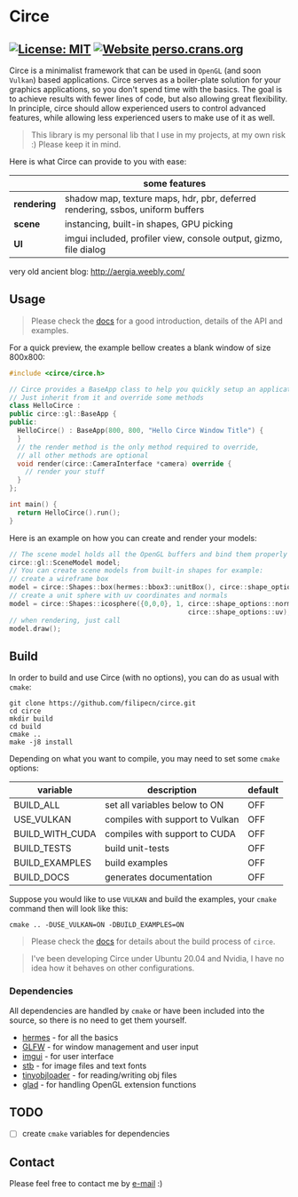 # Circe

[![License: MIT](https://img.shields.io/badge/License-MIT-yellow.svg)](https://opensource.org/licenses/MIT)
[![Website perso.crans.org](https://img.shields.io/website-up-down-green-red/https/filipecn.github.io/circe)](https://filipecn.github.io/circe/)
---

Circe is a minimalist framework that can be used in `OpenGL` (and soon `Vulkan`) based applications. Circe serves as a
boiler-plate solution for your graphics applications, so you don't spend time with the basics. The goal is to achieve
results with fewer lines of code, but also allowing great flexibility. In principle, circe should allow experienced
users to control advanced features, while allowing less experienced users to make use of it as well.

>This library is my personal lib that I use in my projects, at my own risk :) Please keep it in mind.

Here is what Circe can provide to you with ease:

|  | some features |
|--------------|--------|
| **rendering**     | shadow map, texture maps, hdr, pbr, deferred rendering, ssbos, uniform buffers |
| **scene**     |  instancing, built-in shapes, GPU picking |
| **UI**     | imgui included, profiler view, console output, gizmo, file dialog  |


very old ancient blog: http://aergia.weebly.com/

## Usage

> Please check the [docs](https://filipecn.github.io/circe/) for a good introduction, details of the API and examples. 

For a quick preview, the example bellow creates a blank window of size 800x800:

```c++
#include <circe/circe.h>

// Circe provides a BaseApp class to help you quickly setup an application
// Just inherit from it and override some methods
class HelloCirce :
public circe::gl::BaseApp {
public:
  HelloCirce() : BaseApp(800, 800, "Hello Circe Window Title") {
  }
  // the render method is the only method required to override,
  // all other methods are optional
  void render(circe::CameraInterface *camera) override {
    // render your stuff
  }
};

int main() {
  return HelloCirce().run();
}
```

Here is an example on how you can create and render your models:

```c++
// The scene model holds all the OpenGL buffers and bind them properly
circe::gl::SceneModel model;
// You can create scene models from built-in shapes for example:
// create a wireframe box
model = circe::Shapes::box(hermes::bbox3::unitBox(), circe::shape_options::wireframe);
// create a unit sphere with uv coordinates and normals
model = circe::Shapes::icosphere({0,0,0}, 1, circe::shape_options::normals |
                                             circe::shape_options::uv);
// when rendering, just call
model.draw();
```

## Build
In order to build and use Circe (with no options), you can do as usual with `cmake`:

```shell
git clone https://github.com/filipecn/circe.git
cd circe
mkdir build
cd build
cmake ..
make -j8 install
```

Depending on what you want to compile, you may need to set some `cmake` options:

| variable | description | default  |
|--------------|--------|-----|
| BUILD_ALL  | set all variables below to ON | OFF |
| USE_VULKAN  | compiles with support to Vulkan | OFF |
| BUILD_WITH_CUDA  | compiles with support to CUDA | OFF |
| BUILD_TESTS  | build unit-tests | OFF |
| BUILD_EXAMPLES  | build examples | OFF |
| BUILD_DOCS  | generates documentation | OFF |

Suppose you would like to use `VULKAN` and build the examples, your `cmake` command then will look like this:
````shell
cmake .. -DUSE_VULKAN=ON -DBUILD_EXAMPLES=ON
````
> Please check the [docs](https://filipecn.github.io/circe/) for details about the build process of `circe`.

>I've been developing Circe under Ubuntu 20.04 and Nvidia, I have no idea how it behaves on other configurations.

### Dependencies
All dependencies are handled by `cmake` or have been included into the source, so there is no need to get them yourself.
- [hermes](https://github.com/filipecn/hermes) - for all the basics
- [GLFW](http://www.glfw.org) - for window management and user input
- [imgui](https://github.com/ocornut/imgui) - for user interface
- [stb](https://github.com/nothings/stb) - for image files and text fonts
- [tinyobjloader](https://github.com/tinyobjloader/tinyobjloader) - for reading/writing obj files
- [glad](https://github.com/Dav1dde/glad) - for handling OpenGL extension functions


## TODO

- [ ] create `cmake` variables for dependencies

## Contact

Please feel free to contact me by [e-mail](mailto:filipedecn@gmail.com) :)
